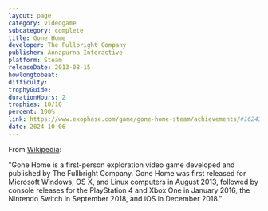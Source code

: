 ```yaml
---
layout: page
category: videogame
subcategory: complete
title: Gone Home
developer: The Fullbright Company
publisher: Annapurna Interactive
platform: Steam
releaseDate: 2013-08-15
howlongtobeat:
difficulty:
trophyGuide:
durationHours: 2
trophies: 10/10
percent: 100%
link: https://www.exophase.com/game/gone-home-steam/achievements/#1624301
date: 2024-10-06
---
```


From [Wikipedia](https://en.wikipedia.org/wiki/Gone_Home):

"Gone Home is a first-person exploration video game developed and published by The Fullbright Company. Gone Home was first released for Microsoft Windows, OS X, and Linux computers in August 2013, followed by console releases for the PlayStation 4 and Xbox One in January 2016, the Nintendo Switch in September 2018, and iOS in December 2018."

